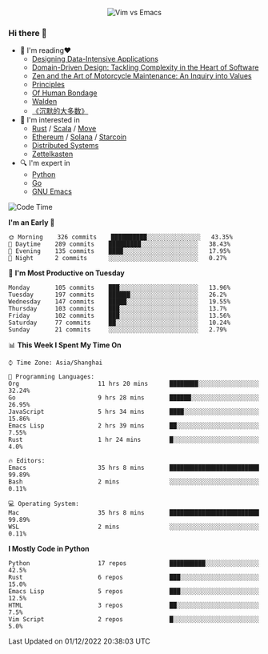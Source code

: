 <p align="center">
    <img src="https://gist.githubusercontent.com/coldnight/e696baffb094e71c96cb302118878eae/raw/40ea5053a6f66cc65f90f437e4173497da225958/banner.gif" alt="Vim vs Emacs" />
</p>

### Hi there 👋

- 📖 I'm reading❤️
    + [Designing Data-Intensive Applications](https://www.oreilly.com/library/view/designing-data-intensive-applications/9781491903063/)
    + [Domain-Driven Design: Tackling Complexity in the Heart of Software](https://www.dddcommunity.org/book/evans_2003/)
    + [Zen and the Art of Motorcycle Maintenance: An Inquiry into Values](https://en.wikipedia.org/wiki/Zen_and_the_Art_of_Motorcycle_Maintenance)
    + [Principles](https://www.principles.com/)
    + [Of Human Bondage](https://en.wikipedia.org/wiki/Of_Human_Bondage)
    + [Walden](https://en.wikipedia.org/wiki/Walden)
    + [《沉默的大多数》](https://en.wikipedia.org/wiki/Silent_majority)
- 🌱 I'm interested in
    + [Rust](https://www.rust-lang.org/) / [Scala](https://www.scala-lang.org/) / [Move](https://github.com/move-language/move/)
    + [Ethereum](https://ethereum.org/en/) / [Solana](https://solana.com/) / [Starcoin](https://github.com/starcoinorg/starcoin)
	+ [Distributed Systems](https://www.linuxzen.com/notes/topics/20200320174417_%E5%88%86%E5%B8%83%E5%BC%8F/)
	+ [Zettelkasten](https://www.linuxzen.com/notes/notes/20220120080920-slip_box/)
- 🔍 I'm expert in
    + [Python](https://www.python.org/)
    + [Go](https://go.dev/)
    + [GNU Emacs](https://www.gnu.org/software/emacs/)

<!--START_SECTION:waka-->
![Code Time](http://img.shields.io/badge/Code%20Time-1%2C753%20hrs%2049%20mins-blue)

**I'm an Early 🐤** 

```text
🌞 Morning    326 commits    ██████████░░░░░░░░░░░░░░░   43.35% 
🌆 Daytime    289 commits    █████████░░░░░░░░░░░░░░░░   38.43% 
🌃 Evening    135 commits    ████░░░░░░░░░░░░░░░░░░░░░   17.95% 
🌙 Night      2 commits      ░░░░░░░░░░░░░░░░░░░░░░░░░   0.27%

```
📅 **I'm Most Productive on Tuesday** 

```text
Monday       105 commits    ███░░░░░░░░░░░░░░░░░░░░░░   13.96% 
Tuesday      197 commits    ██████░░░░░░░░░░░░░░░░░░░   26.2% 
Wednesday    147 commits    █████░░░░░░░░░░░░░░░░░░░░   19.55% 
Thursday     103 commits    ███░░░░░░░░░░░░░░░░░░░░░░   13.7% 
Friday       102 commits    ███░░░░░░░░░░░░░░░░░░░░░░   13.56% 
Saturday     77 commits     ██░░░░░░░░░░░░░░░░░░░░░░░   10.24% 
Sunday       21 commits     ░░░░░░░░░░░░░░░░░░░░░░░░░   2.79%

```


📊 **This Week I Spent My Time On** 

```text
⌚︎ Time Zone: Asia/Shanghai

💬 Programming Languages: 
Org                      11 hrs 20 mins      ████████░░░░░░░░░░░░░░░░░   32.24% 
Go                       9 hrs 28 mins       ██████░░░░░░░░░░░░░░░░░░░   26.95% 
JavaScript               5 hrs 34 mins       ████░░░░░░░░░░░░░░░░░░░░░   15.86% 
Emacs Lisp               2 hrs 39 mins       ██░░░░░░░░░░░░░░░░░░░░░░░   7.55% 
Rust                     1 hr 24 mins        █░░░░░░░░░░░░░░░░░░░░░░░░   4.0%

🔥 Editors: 
Emacs                    35 hrs 8 mins       █████████████████████████   99.89% 
Bash                     2 mins              ░░░░░░░░░░░░░░░░░░░░░░░░░   0.11%

💻 Operating System: 
Mac                      35 hrs 8 mins       █████████████████████████   99.89% 
WSL                      2 mins              ░░░░░░░░░░░░░░░░░░░░░░░░░   0.11%

```

**I Mostly Code in Python** 

```text
Python                   17 repos            ██████████░░░░░░░░░░░░░░░   42.5% 
Rust                     6 repos             ███░░░░░░░░░░░░░░░░░░░░░░   15.0% 
Emacs Lisp               5 repos             ███░░░░░░░░░░░░░░░░░░░░░░   12.5% 
HTML                     3 repos             ██░░░░░░░░░░░░░░░░░░░░░░░   7.5% 
Vim Script               2 repos             █░░░░░░░░░░░░░░░░░░░░░░░░   5.0%

```



 Last Updated on 01/12/2022 20:38:03 UTC
<!--END_SECTION:waka-->
